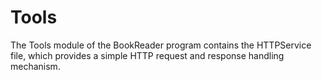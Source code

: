 # Tools

The Tools module of the BookReader program contains the HTTPService file, which provides a simple HTTP request and response handling mechanism.
